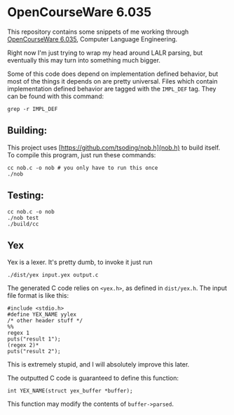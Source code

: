 # OpenCourseWare 6.035

This repository contains some snippets of me working through [OpenCourseWare
6.035](https://ocw.mit.edu/courses/6-035-computer-language-engineering-spring-2010/pages/lecture-notes/),
Computer Language Engineering.

Right now I'm just trying to wrap my head around LALR parsing, but eventually
this may turn into something much bigger.

Some of this code does depend on implementation defined behavior, but most of
the things it depends on are pretty universal. Files which contain
implementation defined behavior are tagged with the `IMPL_DEF` tag. They can be
found with this command:

    grep -r IMPL_DEF

## Building:

This project uses [https://github.com/tsoding/nob.h](nob.h) to build itself. To
compile this program, just run these commands:

    cc nob.c -o nob # you only have to run this once
    ./nob

## Testing:

    cc nob.c -o nob
    ./nob test
    ./build/cc

## Yex

Yex is a lexer. It's pretty dumb, to invoke it just run

    ./dist/yex input.yex output.c

The generated C code relies on `<yex.h>`, as defined in `dist/yex.h`. The input
file format is like this:

    #include <stdio.h>
    #define YEX_NAME yylex
    /* other header stuff */
    %%
    regex 1
    puts("result 1");
    (regex 2)*
    puts("result 2");

This is extremely stupid, and I will absolutely improve this later.

The outputted C code is guaranteed to define this function:

    int YEX_NAME(struct yex_buffer *buffer);

This function may modify the contents of `buffer->parsed`.
